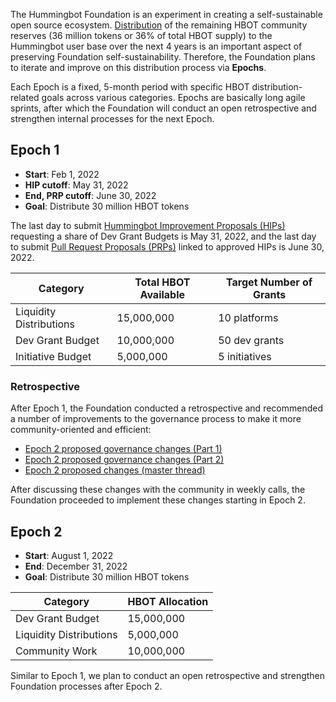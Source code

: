 The Hummingbot Foundation is an experiment in creating a self-sustainable open source ecosystem. [Distribution](/hbot/#community-distributions) of the remaining HBOT community reserves (36 million tokens or 36% of total HBOT supply) to the Hummingbot user base over the next 4 years is an important aspect of preserving Foundation self-sustainability. Therefore, the Foundation plans to iterate and improve on this distribution process via **Epochs**.

Each Epoch is a fixed, 5-month period with specific HBOT distribution-related goals across various categories. Epochs are basically long agile sprints, after which the Foundation will conduct an open retrospective and strengthen internal processes for the next Epoch.

## Epoch 1

- **Start**: Feb 1, 2022
- **HIP cutoff**: May 31, 2022
- **End, PRP cutoff**: June 30, 2022
- **Goal**: Distribute 30 million HBOT tokens

The last day to submit [Hummingbot Improvement Proposals (HIPs)](/governance/proposals/#hip) requesting a share of Dev Grant Budgets is May 31, 2022, and the last day to submit [Pull Request Proposals (PRPs)](/governance/proposals/#prp) linked to approved HIPs is June 30, 2022.

| Category                                                                      | Total HBOT Available      | Target Number of Grants |
| ------------------------------------------------------------------------------| ------------------------- | ----------------------- |
| Liquidity Distributions | 15,000,000                | 10 platforms             |
| Dev Grant Budget              | 10,000,000                | 50 dev grants           |
| Initiative Budget     | 5,000,000                 | 5 initiatives           |

### Retrospective

After Epoch 1, the Foundation conducted a retrospective and recommended a number of improvements to the governance process to make it more community-oriented and efficient:

- [Epoch 2 proposed governance changes (Part 1)](https://forum.hummingbot.org/t/epoch-2-proposed-governance-changes-part-1/45/1)
- [Epoch 2 proposed governance changes (Part 2)](https://forum.hummingbot.org/t/epoch-2-proposed-governance-changes-part-2/123)
- [Epoch 2 proposed changes (master thread)](https://forum.hummingbot.org/t/epoch-2-proposed-changes-master-thread/129)

After discussing these changes with the community in weekly calls, the Foundation proceeded to implement these changes starting in Epoch 2.

## Epoch 2

- **Start**: August 1, 2022
- **End**: December 31, 2022
- **Goal**: Distribute 30 million HBOT tokens

| Category          | HBOT Allocation |
| ------------------|-----------------|
| Dev Grant Budget  | 15,000,000      |
| Liquidity Distributions | 5,000,000 |
| Community Work    | 10,000,000      |

Similar to Epoch 1, we plan to conduct an open retrospective and strengthen Foundation processes after Epoch 2.
